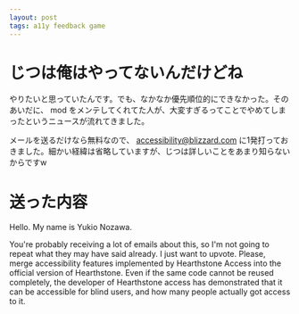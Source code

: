 ```yaml
---
layout: post
tags: a11y feedback game
---
```



# じつは俺はやってないんだけどね

やりたいと思っていたんです。でも、なかなか優先順位的にできなかった。そのあいだに、 mod をメンテしてくれてた人が、大変すぎるってことでやめてしまったというニュースが流れてきました。

メールを送るだけなら無料なので、 accessibility@blizzard.com に1発打っておきました。細かい経緯は省略していますが、じつは詳しいことをあまり知らないからですw

# 送った内容

Hello. My name is Yukio Nozawa. 

You're probably receiving a lot of emails about this, so I'm not going to repeat what they may have said already. I just want to upvote. Please, merge accessibility features implemented by Hearthstone Access into the official version of Hearthstone. Even if the same code cannot be reused completely, the developer of Hearthstone access has demonstrated that it can be accessible for blind users, and how many people actually got access to it. 
